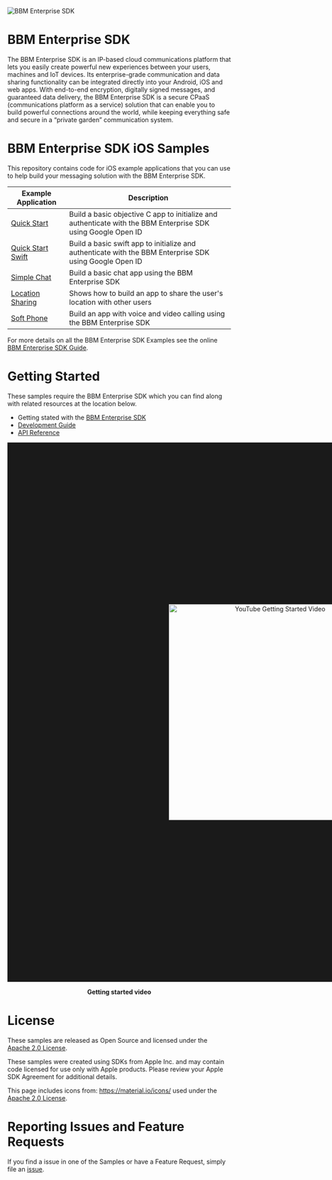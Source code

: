 ![BBM Enterprise SDK](https://developer.blackberry.com/files/bbm-enterprise/documents/guide/resources/images/bnr-bbm-enterprise-sdk-title.png)

# BBM Enterprise SDK
The BBM Enterprise SDK is an IP-based cloud communications platform that lets 
you easily create powerful new experiences between your users, machines and IoT 
devices. Its enterprise-grade communication and data sharing functionality can 
be integrated directly into your Android, iOS and web apps.
With end-to-end encryption, digitally signed messages, and guaranteed data 
delivery, the BBM Enterprise SDK is a secure CPaaS (communications platform as a 
service) solution that can enable you to build powerful connections 
around the world, while keeping everything safe and secure in a 
“private garden” communication system.

# BBM Enterprise SDK iOS Samples

This repository contains code for iOS example applications that you can use to help build your messaging solution with the BBM Enterprise SDK.

| Example Application                      | Description                              |
| ---------------------------------------- | ---------------------------------------- |
| [Quick Start](QuickStart/README.md)      | Build a basic objective C app to initialize and authenticate with the BBM Enterprise SDK using Google Open ID |
| [Quick Start Swift](QuickStartSwift/README.md)     | Build a basic swift app to initialize and authenticate with the BBM Enterprise SDK using Google Open ID |
| [Simple Chat](SimpleChat/README.md) | Build a basic chat app using the BBM Enterprise SDK |
| [Location Sharing](LocationSharing/README.md) | Shows how to build an app to share the user's location with other users |
| [Soft Phone](SoftPhone/README.md) | 	Build an app with voice and video calling using the BBM Enterprise SDK|

For more details on all the BBM Enterprise SDK Examples see the online [BBM
Enterprise SDK Guide](https://developer.blackberry.com/files/bbm-enterprise/documents/guide/html/examples.html).

# Getting Started

These samples require the BBM Enterprise SDK which you can find along with related resources at the location below.
    
* Getting stated with the [BBM Enterprise SDK](https://developers.blackberry.com/us/en/products/blackberry-bbm-enterprise-sdk.html)
* [Development Guide](https://developer.blackberry.com/files/bbm-enterprise/documents/guide/html/index.html)
* [API Reference](https://developer.blackberry.com/files/bbm-enterprise/documents/guide/reference/ios/index.html)

<p align="center">
    <a href="http://www.youtube.com/watch?feature=player_embedded&v=9A5fbfFTEo0"
      target="_blank"><img src="../images/bbme-sdk-ios-getting-started.jpg" 
      alt="YouTube Getting Started Video" width="486" height="" border="364"/></a>
</p>
<p align="center">
 <b>Getting started video</b>
</p>


# License

These samples are released as Open Source and licensed under the [Apache 2.0 License](http://www.apache.org/licenses/LICENSE-2.0.html).  

These samples were created using SDKs from Apple Inc. and may contain code licensed for use only with Apple products. 
Please review your Apple SDK Agreement for additional details. 

This page includes icons from: https://material.io/icons/ used under the [Apache 2.0 License](http://www.apache.org/licenses/LICENSE-2.0.html).

# Reporting Issues and Feature Requests

If you find a issue in one of the Samples or have a Feature Request, simply file an [issue](https://github.com/blackberry/bbme-sdk-ios-samples/issues).

